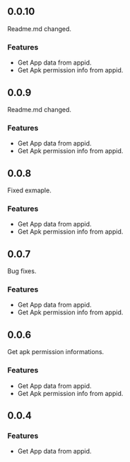 ## 0.0.10
Readme.md changed.
### Features
 - Get App data from appid.
 - Get Apk permission info from appid.

## 0.0.9
Readme.md changed.
### Features
 - Get App data from appid.
 - Get Apk permission info from appid.

## 0.0.8
Fixed exmaple.
### Features
 - Get App data from appid.
 - Get Apk permission info from appid.

## 0.0.7
Bug fixes.
### Features
 - Get App data from appid.
 - Get Apk permission info from appid.

## 0.0.6
Get apk permission informations.
### Features
 - Get App data from appid.
 - Get Apk permission info from appid.
## 0.0.4

### Features
 - Get App data from appid.
